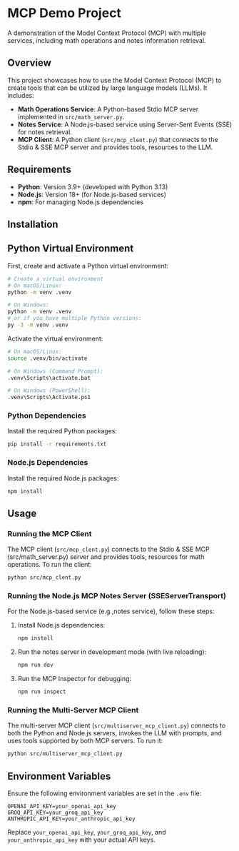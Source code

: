 # MCP Demo Project

A demonstration of the Model Context Protocol (MCP) with multiple services, including math operations and notes information retrieval.

## Overview

This project showcases how to use the Model Context Protocol (MCP) to create tools that can be utilized by large language models (LLMs). It includes:

- **Math Operations Service**: A Python-based Stdio MCP server implemented in `src/math_server.py`.
- **Notes Service**: A Node.js-based service using Server-Sent Events (SSE) for notes retrieval.
- **MCP Client**: A Python client (`src/mcp_clent.py`) that connects to the Stdio & SSE MCP server and provides tools, resources to the LLM.

## Requirements

- **Python**: Version 3.9+ (developed with Python 3.13)
- **Node.js**: Version 18+ (for Node.js-based services)
- **npm**: For managing Node.js dependencies

## Installation

## Python Virtual Environment

First, create and activate a Python virtual environment:

```bash
# Create a virtual environment
# On macOS/Linux:
python -m venv .venv

# On Windows:
python -m venv .venv
# or if you have multiple Python versions:
py -3 -m venv .venv
```

Activate the virtual environment:
```bash
# On macOS/Linux:
source .venv/bin/activate

# On Windows (Command Prompt):
.venv\Scripts\activate.bat

# On Windows (PowerShell):
.venv\Scripts\Activate.ps1
```

### Python Dependencies

Install the required Python packages:

```bash
pip install -r requirements.txt
```

### Node.js Dependencies

Install the required Node.js packages:

```bash
npm install
```

## Usage

### Running the MCP Client

The MCP client (`src/mcp_clent.py`) connects to the Stdio & SSE MCP (src/math_server.py) server and provides tools, resources for math operations. To run the client:

```bash
python src/mcp_clent.py
```

### Running the Node.js MCP Notes Server (SSEServerTransport)

For the Node.js-based service (e.g.,notes service), follow these steps:

1. Install Node.js dependencies:
   ```bash
   npm install
   ```

2. Run the notes server in development mode (with live reloading):
   ```bash
   npm run dev
   ```

3. Run the MCP Inspector for debugging:
   ```bash
   npm run inspect
   ```

### Running the Multi-Server MCP Client

The multi-server MCP client (`src/multiserver_mcp_client.py`) connects to both the Python and Node.js servers, invokes the LLM with prompts, and uses tools supported by both MCP servers. To run it:

```bash
python src/multiserver_mcp_client.py
```

## Environment Variables

Ensure the following environment variables are set in the `.env` file:

```plaintext
OPENAI_API_KEY=your_openai_api_key
GROQ_API_KEY=your_groq_api_key
ANTHROPIC_API_KEY=your_anthropic_api_key
```

Replace `your_openai_api_key`, `your_groq_api_key`, and `your_anthropic_api_key` with your actual API keys.



